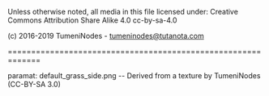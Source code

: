 Unless otherwise noted, all media in this file licensed under:
Creative Commons Attribution Share Alike 4.0 	cc-by-sa-4.0

(c) 2016-2019 TumeniNodes - tumeninodes@tutanota.com

=============================================================

paramat:
default_grass_side.png -- Derived from a texture by TumeniNodes (CC-BY-SA 3.0)
